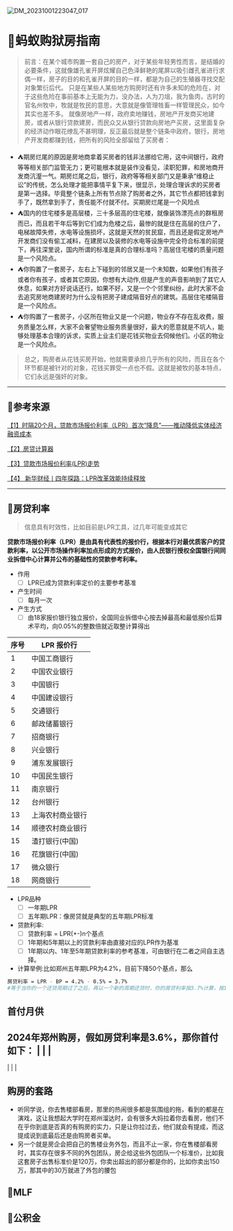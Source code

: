 ![DM_20231001223047_017](https://github.com/mahaizhuang/mawangxiao/assets/43605010/83781a52-e917-4888-9807-235804d9196e)

# :ferris_wheel:蚂蚁购狱房指南

> 前言：在某个城市购置一套自己的房产，对于某些年轻男性而言，是结婚的必要条件，这就像雄孔雀开屏炫耀自己色泽鲜艳的尾屏以吸引雌孔雀进行求偶一样，房子的目的和孔雀开屏的目的一样，都是为自己的生殖器寻找交配对象繁衍后代。
> 只是在某些人某些地方购房时还有许多未知的危险在，对于这些危险在事前基本上无能为力，没办法，人为刀俎，我为鱼肉，古时的官名州牧中，牧就是牧民的意思，大意就是像管理牲畜一样管理民众，如今其实也差不多。
> 就像房地产一样，政府卖地赚钱，房地产开发商买地建房，或者从银行贷款建房，而民众又从银行贷款向房地产买房，这里面复杂的经济动作眼花缭乱不甚明理，反正最后就是整个链条中政府，银行，房地产开发商都赚到钱，把所有的风险全部留给了买房者：

 - :tent:期房烂尾的原因是房地商拿着买房者的钱非法挪给它用，这中间银行，政府等等相关部门监管无力；更可能根本就是装作没看见，渎职犯罪，和房地商开发商沆瀣一气。期房烂尾之后，银行，政府等等相关部门又是秉承“维稳止讼”的传统，怎么处理才能把事情平复下来，很显示，处理合理诉求的买房者是第一选择。毕竟整个链条上所有节点除了购房者之外，其它节点都把钱拿到手了，既然拿到手了，责任能不付就不付。买期房烂尾是一个风险点
 - :tent:国内的住宅楼多是高层楼，三十多层高的住宅楼，就像装饰漂亮点的群租房而已，而且若干年后等到它们成为危楼之后，最惨的就是住在高层的住户了，电梯故障失修，水电等设施损坏，这就是天然的贫民窟，而且还是假定房地产开发商们没有偷工减料，在建房以及装修的水电等设施中完全符合标准的前提下，再往深里说，国内所谓的标准是真的合理标准吗？高层住宅楼的质量问题是一个风险点。
 - :tent:你购置了一套房子，左右上下碰到的邻居又是一个未知数，如果他们有孩子或者你有孩子，或者其它原因，你想有大动作,但是产生的声音影响到了其它人休息，如果对方好说话还行，如果不好，又是一个个邻里纠纷，此时大家不会去追究房地商建房时为什么没有把房子建成隔音好点的建筑。高层住宅楼隔音是一个风险点。
 - :tent:你购置了一套房子，小区所在物业又是一个问题，物业存不存在乱收费，服务质量怎么样，大家不会奢望物业服务质量很好，最大的愿意就是不坑人，能够处理基本合理的诉求，实质上业主们是花钱买物业去伺候他们。小区的物业是一个风险点。
>总之，购房者从花钱买房开始，他就需要承担几乎所有的风险，而且在各个环节都是被针对的对象，花钱买罪受一点也不假。这就是被牧的基本特点，它们永远是强奸的对象。
---
## :city_sunrise:参考来源
[【1】时隔20个月，贷款市场报价利率（LPR）首次“降息”——推动降低实体经济融资成本](https://www.gov.cn/xinwen/2021-12/22/content_5663932.htm)

[【2】房贷计算器](https://www.efangdai.cn/)

[【3】贷款市场报价利率(LPR)走势](https://www.chinamoney.com.cn/chinese/bklpr/)

[【4】 新华财经丨四年探路：LPR改革效能持续释放](http://www.news.cn/fortune/2023-08/21/c_1129815093.htm#:~:text=8%E6%9C%8821%E6%97%A5%EF%BC%8C%E4%BA%BA%E6%B0%91%E9%93%B6%E8%A1%8C%E6%8E%88%E6%9D%83%E5%85%A8%E5%9B%BD%E9%93%B6%E8%A1%8C%E9%97%B4%E5%90%8C%E4%B8%9A%E6%8B%86%E5%80%9F%E4%B8%AD%E5%BF%83%E5%85%AC%E5%B8%83%EF%BC%8C%E6%9C%80%E6%96%B0%E4%B8%80%E6%9C%9FLPR%E4%B8%BA%EF%BC%9A1%E5%B9%B4%E6%9C%9FLPR%E4%B8%BA3.45%25%EF%BC%8C5%E5%B9%B4%E6%9C%9F%E4%BB%A5%E4%B8%8ALPR%E4%B8%BA4.20%25%EF%BC%8C%E5%85%B6%E4%B8%AD%E5%89%8D%E8%80%85%E8%BE%83%E6%AD%A4%E5%89%8D%E4%B8%8B%E8%A1%8C10%E4%B8%AA%E5%9F%BA%E7%82%B9%EF%BC%8C%E5%90%8E%E8%80%85%E5%88%99%E4%B8%8E%E6%AD%A4%E5%89%8D%E6%8C%81%E5%B9%B3%E3%80%82,%E4%B8%8E2019%E5%B9%B48%E6%9C%88%E6%94%B9%E9%9D%A9%E4%B9%8B%E5%89%8D%E7%9B%B8%E6%AF%94%EF%BC%8C1%E5%B9%B4%E6%9C%9F%E4%B8%8E5%E5%B9%B4%E6%9C%9F%E4%BB%A5%E4%B8%8ALPR%E5%88%86%E5%88%AB%E7%B4%AF%E8%AE%A1%E4%B8%8B%E9%99%8D86BP%E3%80%8165BP%E3%80%82)

---
  
## :city_sunrise:房贷利率

> 信息具有时效性，比如目前是LPR工具，过几年可能变成其它

**贷款市场报价利率（LPR）是由具有代表性的报价行，根据本行对最优质客户的贷款利率，以公开市场操作利率加点形成的方式报价，由人民银行授权全国银行间同业拆借中心计算并公布的基础性的贷款参考利率。**
- 作用
  - [ ] LPR已成为贷款利率定价的主要参考基准
- 产生时间
  - [ ] 每月一次
- 产生方式
  - [ ] 由18家报价银行独立报价，全国同业拆借中心按去掉最高和最低报价后算术平均，向0.05%的整数倍就近取整计算得出

|序号| LPR 报价行 |
|--------| -------- |
|1| 中国工商银行 | 
|2| 中国农业银行 | 
|3| 中国银行 | 
|4| 中国建设银行 | 
|5| 交通银行 | 
|6| 邮政储蓄银行 | 
|7| 招商银行 | 
|8| 兴业银行 | 
|9| 浦东发展银行 | 
|10| 中国民生银行 | 
|11| 南京银行 | 
|12| 台州银行 | 
|13| 上海农村商业银行 | 
|14| 顺德农村商业银行 | 
|15| 渣打银行(中国) | 
|16| 花旗银行(中国) | 
|17| 微众银行 | 
|18| 网商银行 |

- LPR品种
  - [ ] 一年期LPR
  - [ ] 五年期LPR：像房贷就是典型的五年期LPR标准
 - 贷款利率:
   - [ ] 贷款利率 = LPR(+-)n个基点
   - [ ] 1年期和5年期以上的贷款利率由直接对应的LPR作为基准
   - [ ] 1年期以内、1年至5年期贷款利率的参考基准，可由银行在二者之间自主选择。
  - 计算举例:比如郑州五年期LPR为4.2%，目前下降50个基点，那么
```bash
房贷利率 = LPR - BP = 4.2% - 0.5% = 3.7%
#等于当你的一个还贷周期过了之后，再以一个新的周期还贷时，你的房贷利率按3.7%计算，按100万贷款来算，你可以省下1000多块钱
 ```
## 首付月供

2024年郑州购房，假如房贷利率是3.6%，那你首付如下：
|  |  |
-------
|  |  |

## 购房的套路

- 听同学说，你去售楼部看房，那里的热闹很多都是氛围组的拖，看到的都是在演戏，这让我想起大学时在郑州溜达时，会有很多大妈拉着你去看房，他们不在乎你到底是否真的有购房的实力，只是让你拉过去，他们就会有提成，而这提成说到底最后还是由购房者买单。
- 另一个就是房企会把自己的售楼业务外包，而且不止一家，你在售楼部看房时，其实存在很多不同的外包团队，房企给这些外包团队一个标准价，比如我这套房子出售标准价是120万，你卖出超出的部分都是你的，比如你卖出150万，那其中的30万就进了外包的腰包

## :city_sunrise:MLF

## :city_sunrise:公积金






   
<!--stackedit_data:
eyJoaXN0b3J5IjpbMTA4OTY3NTU5MSwtNDU1NDk2NjA0LC0xMj
QxNDI2OTcwLC0yMDkwNjAwMTIsLTg4NDU1MTE4MCwtMTQxNzk0
MjY0OCw2ODQ0MzcyMCwtNDc3Nzk3MDM4LDQ2MDk3OTcyLDQ5MT
I2Nzk5LDIwNjMxNDU2Miw3MjA5NzI5NzYsLTQyODg2Njc4Niwt
MTcxMTk4Nzc1MCwxOTQxNzgzMDIwLC04MTA2NjE5MiwtMTIyMz
g1MDMwMiwtMTE3Mjc4ODkwNSw4OTYwMDA1NjMsLTYyNTg1NjAw
OF19
-->
